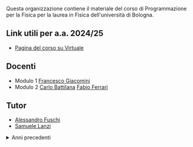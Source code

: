 Questa organizzazione contiene il materiale del corso di Programmazione per la Fisica per la laurea in Fisica dell'università di Bologna.

## Link utili per a.a. 2024/25

- [Pagina del corso su Virtuale](https://virtuale.unibo.it/course/view.php?id=64466)

## Docenti
- Modulo 1
  [Francesco Giacomini](https://www.unibo.it/sitoweb/francesco.giacomini3)
- Modulo 2
  [Carlo Battilana](https://www.unibo.it/sitoweb/carlo.battilana2)
  [Fabio Ferrari](https://www.unibo.it/sitoweb/fabio.ferrari17)

## Tutor
- [Alessandro Fuschi](https://www.unibo.it/sitoweb/alessandro.fuschi2)
- [Samuele Lanzi](https://www.unibo.it/sitoweb/samuele.lanzi2)

<details>
<summary>Anni precedenti</summary>

## Link utili per a.a. 2023/24

- [Sito del Corso](https://www.unibo.it/it/didattica/insegnamenti/insegnamento/2023/485311)
- [Pagina del corso su Virtuale](https://virtuale.unibo.it/course/view.php?id=51563)

## Docenti
- Modulo 1
  [Francesco Giacomini](https://www.unibo.it/sitoweb/francesco.giacomini3)
- Modulo 2
  [Carlo Battilana](https://www.unibo.it/sitoweb/carlo.battilana2)
  [Fabio Ferrari](https://www.unibo.it/sitoweb/fabio.ferrari17)

## Tutor
- [Giulio Colombini](https://www.unibo.it/sitoweb/giulio.colombini2)
- [Simone Rossi Tisbeni](https://www.unibo.it/sitoweb/simone.rossitisbeni)

## Link utili per a.a. 2022/23

- [Sito del Corso](https://www.unibo.it/it/didattica/insegnamenti/insegnamento/2022/485311)
- [Pagina del corso su Virtuale](https://virtuale.unibo.it/course/view.php?id=42775)

## Docenti
- Modulo 1
  [Francesco Giacomini](https://www.unibo.it/sitoweb/francesco.giacomini3)
- Modulo 2 [A-L]
  [Carlo Battilana](https://www.unibo.it/sitoweb/carlo.battilana2)
- Modulo 2 [M-Z]
  [Fabio Ferrari](https://www.unibo.it/sitoweb/fabio.ferrari17)

## Tutor
- [Gianluca Bianco](https://www.unibo.it/sitoweb/gianluca.bianco4)
- [Giulio Colombini](https://www.unibo.it/sitoweb/giulio.colombini2)
- [Simone Rossi Tisbeni](https://www.unibo.it/sitoweb/simone.rossitisbeni)
</details>

